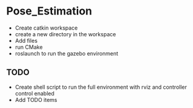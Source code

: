# Pose_Estimation

* Create catkin workspace
* create a new directory in the workspace
* Add files
* run CMake
* roslaunch to run the gazebo environment

## TODO
* Create shell script to run the full environment with rviz and controller control enabled
* Add TODO items
